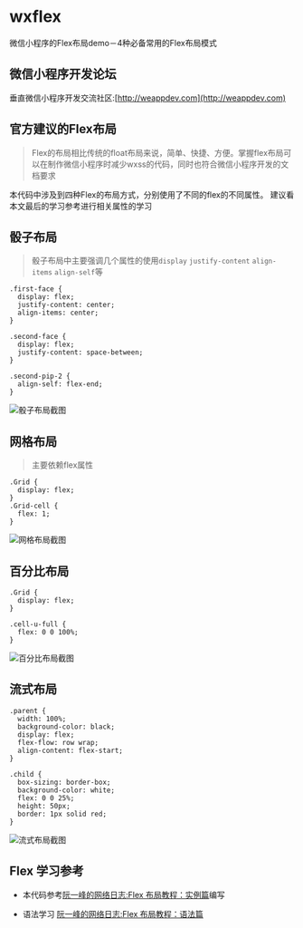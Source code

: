 # wxflex
微信小程序的Flex布局demo－4种必备常用的Flex布局模式

## 微信小程序开发论坛

垂直微信小程序开发交流社区:[http://weappdev.com](http://weappdev.com)

## 官方建议的Flex布局

> Flex的布局相比传统的float布局来说，简单、快捷、方便。掌握flex布局可以在制作微信小程序时减少wxss的代码，同时也符合微信小程序开发的文档要求

本代码中涉及到四种Flex的布局方式，分别使用了不同的flex的不同属性。
建议看本文最后的学习参考进行相关属性的学习


## 骰子布局

> 骰子布局中主要强调几个属性的使用`display` `justify-content` `align-items` `align-self`等

```
.first-face {
  display: flex;
  justify-content: center;
  align-items: center;
}

.second-face {
  display: flex;
  justify-content: space-between;
}

.second-pip-2 {
  align-self: flex-end;
}

```


![骰子布局截图](screenshoot/shaizi.png)



## 网格布局

> 主要依赖flex属性

```
.Grid {
  display: flex;
}
.Grid-cell {
  flex: 1;
}

```

![网格布局截图](screenshoot/grid.png)

## 百分比布局

```
.Grid {
  display: flex;
}

.cell-u-full {
  flex: 0 0 100%;
}

```

![百分比布局截图](screenshoot/perGrid.png)

## 流式布局

```
.parent {
  width: 100%;
  background-color: black;
  display: flex;
  flex-flow: row wrap;
  align-content: flex-start;
}

.child {
  box-sizing: border-box;
  background-color: white;
  flex: 0 0 25%;
  height: 50px;
  border: 1px solid red;
}

```

![流式布局截图](screenshoot/stream.png)

## Flex 学习参考

 * 本代码参考[阮一峰的网络日志:Flex 布局教程：实例篇](http://www.ruanyifeng.com/blog/2015/07/flex-examples.html)编写

 * 语法学习 [阮一峰的网络日志:Flex 布局教程：语法篇](http://www.ruanyifeng.com/blog/2015/07/flex-grammar.html)

